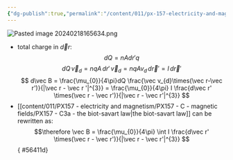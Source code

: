 ```yaml
---
{"dg-publish":true,"permalink":"/content/011/px-157-electricity-and-magnetism/px-157-c-magnetic-fields/px-157-c3b-the-biot-savart-law-applied-to-a-wire/","noteIcon":"1","created":"2024-10-01T18:27:10.182+01:00","updated":"2024-11-26T20:09:27.650+00:00"}
---
```


![Pasted image 20240218165634.png](/img/user/pics/Pasted%20image%2020240218165634.png)
- total charge in $\vec dr:$
$$
dQ = nAdr'q
$$
$$dQ\,\vec v_{d}= nqA\, dr'
\,\vec v_{d} = nqAv_{d}\,d\vec r' = I\,d\vec r'$$
$$
d\vec B = \frac{\mu_{0}}{4\pi}dQ  \frac{\vec v_{d}\times(\vec r-\vec r')}{|\vec r - \vec r '|^{3}} = \frac{\mu_{0}}{4\pi} I \frac{d\vec r' \times(\vec r - \vec r')}{|\vec r - \vec r'|^{3}}
$$
- [[content/011/PX157 - electricity and magnetism/PX157 - C - magnetic fields/PX157 - C3a - the biot-savart law\|the biot-savart law]] can be rewritten as:
$$\therefore \vec B = \frac{\mu_{0}}{4\pi} \int I \frac{d\vec r' \times(\vec r - \vec r')}{|\vec r - \vec r'|^{3}}
$$
{ #56411d}

